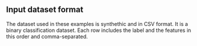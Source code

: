 ## Input dataset format

The dataset used in these examples is synthethic and in CSV format. It is a binary classification dataset.
Each row includes the label and the features in this order and comma-separated.

